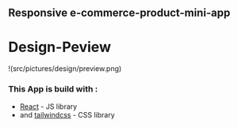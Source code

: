 ## Responsive e-commerce-product-mini-app

# Design-Peview

!(src/pictures/design/preview.png)

### This App is build with :

- [React](https://reactjs.org) - JS library
- and [tailwindcss](https://tailwindcss.com) - CSS library
